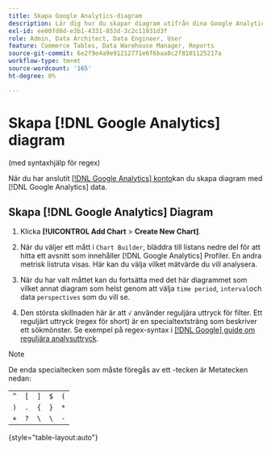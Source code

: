 ```yaml
---
title: Skapa Google Analytics-diagram
description: Lär dig hur du skapar diagram utifrån dina Google Analytics-data.
exl-id: ee80fd0d-e3b1-4331-853d-3c2c11931d3f
role: Admin, Data Architect, Data Engineer, User
feature: Commerce Tables, Data Warehouse Manager, Reports
source-git-commit: 6e2f9e4a9e91212771e6f6baa8c2f8101125217a
workflow-type: tm+mt
source-wordcount: '165'
ht-degree: 0%

---
```


# Skapa [!DNL Google Analytics] diagram

(med syntaxhjälp för regex)

När du har anslutit [[!DNL Google Analytics] konto](../../data-analyst/importing-data/integrations/google-analytics.md)kan du skapa diagram med [!DNL Google Analytics] data.

## Skapa [!DNL Google Analytics] Diagram

1. Klicka **[!UICONTROL Add Chart** > **Create New Chart]**.

1. När du väljer ett mått i `Chart Builder`, bläddra till listans nedre del för att hitta ett avsnitt som innehåller [!DNL Google Analytics] Profiler. En andra metrisk listruta visas. Här kan du välja vilket mätvärde du vill analysera.

1. När du har valt måttet kan du fortsätta med det här diagrammet som vilket annat diagram som helst genom att välja `time period`, `interval`och data `perspectives` som du vill se.

1. Den största skillnaden här är att `√` använder reguljära uttryck för filter. Ett reguljärt uttryck (regex för short) är en specialtextsträng som beskriver ett sökmönster. Se exempel på regex-syntax i [[!DNL Google] guide om reguljära analysuttryck](https://support.google.com/analytics/answer/1034324?hl=en).

>[!NOTE]
>
>De enda specialtecken som måste föregås av ett \-tecken är Metatecken nedan:

| | | | | |
|-----|-----|-----|-----|-----|
| `^` | `[` | `]` | `$` | `(` |
| `)` | `.` | `{` | `}` | `*` |
| `+` | `?` | `\` | `\` | `-` |

{style="table-layout:auto"}
